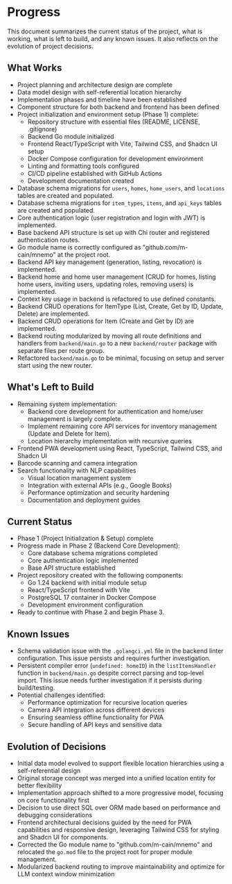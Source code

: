 # Progress

This document summarizes the current status of the project, what is working, what is left to build, and any known issues. It also reflects on the evolution of project decisions.

## What Works

- Project planning and architecture design are complete
- Data model design with self-referential location hierarchy
- Implementation phases and timeline have been established
- Component structure for both backend and frontend has been defined
- Project initialization and environment setup (Phase 1) complete:
  - Repository structure with essential files (README, LICENSE, .gitignore)
  - Backend Go module initialized
  - Frontend React/TypeScript with Vite, Tailwind CSS, and Shadcn UI setup
  - Docker Compose configuration for development environment
  - Linting and formatting tools configured
  - CI/CD pipeline established with GitHub Actions
  - Development documentation created
- Database schema migrations for `users`, `homes`, `home_users`, and `locations` tables are created and populated.
- Database schema migrations for `item_types`, `items`, and `api_keys` tables are created and populated.
- Core authentication logic (user registration and login with JWT) is implemented.
- Base backend API structure is set up with Chi router and registered authentication routes.
- Go module name is correctly configured as "github.com/m-cain/mnemo" at the project root.
- Backend API key management (generation, listing, revocation) is implemented.
- Backend home and home user management (CRUD for homes, listing home users, inviting users, updating roles, removing users) is implemented.
- Context key usage in backend is refactored to use defined constants.
- Backend CRUD operations for ItemType (List, Create, Get by ID, Update, Delete) are implemented.
- Backend CRUD operations for Item (Create and Get by ID) are implemented.
- Backend routing modularized by moving all route definitions and handlers from `backend/main.go` to a new `backend/router` package with separate files per route group.
- Refactored `backend/main.go` to be minimal, focusing on setup and server start using the new router.

## What's Left to Build

- Remaining system implementation:
  - Backend core development for authentication and home/user management is largely complete.
  - Implement remaining core API services for inventory management (Update and Delete for Item).
  - Location hierarchy implementation with recursive queries
- Frontend PWA development using React, TypeScript, Tailwind CSS, and Shadcn UI
- Barcode scanning and camera integration
- Search functionality with NLP capabilities
  - Visual location management system
  - Integration with external APIs (e.g., Google Books)
  - Performance optimization and security hardening
  - Documentation and deployment guides

## Current Status

- Phase 1 (Project Initialization & Setup) complete
- Progress made in Phase 2 (Backend Core Development):
  - Core database schema migrations completed
  - Core authentication logic implemented
  - Base API structure established
- Project repository created with the following components:
  - Go 1.24 backend with initial module setup
  - React/TypeScript frontend with Vite
  - PostgreSQL 17 container in Docker Compose
  - Development environment configuration
- Ready to continue with Phase 2 and begin Phase 3.

## Known Issues

- Schema validation issue with the `.golangci.yml` file in the backend linter configuration. This issue persists and requires further investigation.
- Persistent compiler error (`undefined: homeID`) in the `listItemsHandler` function in `backend/main.go` despite correct parsing and top-level import. This issue needs further investigation if it persists during build/testing.
- Potential challenges identified:
  - Performance optimization for recursive location queries
  - Camera API integration across different devices
  - Ensuring seamless offline functionality for PWA
  - Secure handling of API keys and sensitive data

## Evolution of Decisions

- Initial data model evolved to support flexible location hierarchies using a self-referential design
- Original storage concept was merged into a unified location entity for better flexibility
- Implementation approach shifted to a more progressive model, focusing on core functionality first
- Decision to use direct SQL over ORM made based on performance and debugging considerations
- Frontend architectural decisions guided by the need for PWA capabilities and responsive design, leveraging Tailwind CSS for styling and Shadcn UI for components.
- Corrected the Go module name to "github.com/m-cain/mnemo" and relocated the `go.mod` file to the project root for proper module management.
- Modularized backend routing to improve maintainability and optimize for LLM context window minimization
